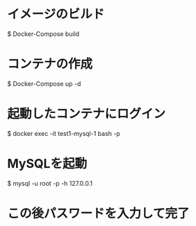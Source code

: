 # イメージのビルド
$ Docker-Compose build

# コンテナの作成
$ Docker-Compose up -d

# 起動したコンテナにログイン
$ docker exec -it test1-mysql-1 bash -p

# MySQLを起動
$ mysql -u root -p -h 127.0.0.1

# この後パスワードを入力して完了
